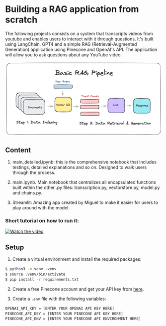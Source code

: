
# Building a RAG application from scratch

The following projects consists on a system that transcripts videos from youtube and enables users to interact with it through questions. It's built using LangChain, GPT4 and a simple RAG (Retrieval-Augmented Generation) application using Pinecone and OpenAI's API. The application will allow you to ask questions about any YouTube video.

![Alt text](./images/RAGGS.png)




## Content

1. main_detailed.ipynb: this is the comprehensive notebook that includes testings, detailed explanations and so on. Designed to walk users through the process.

2. main.ipynb. Main notebook that centralizes all encapsulated functions built within the other .py files: transcription.py, vectorstore.py, model.py and chains.py.

3. Streamlit: Amazing app created by Miguel to make it easier for users to play around with the model.

### Short tutorial on how to run it:


[![Watch the video](./images/test.png)](./images/tutorial.mp4)


## Setup

1. Create a virtual environment and install the required packages:

```bash
$ python3 -m venv .venv
$ source .venv/bin/activate
$ pip install -r requirements.txt
```

2. Create a free Pinecone account and get your API key from [here](https://www.pinecone.io/).

3. Create a `.env` file with the following variables:

```bash
OPENAI_API_KEY = [ENTER YOUR OPENAI API KEY HERE]
PINECONE_API_KEY = [ENTER YOUR PINECONE API KEY HERE]
PINECONE_API_ENV = [ENTER YOUR PINECONE API ENVIRONMENT HERE]
```

